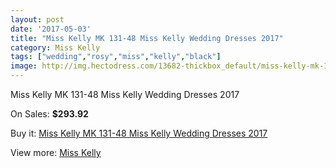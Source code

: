 ```yaml
---
layout: post
date: '2017-05-03'
title: "Miss Kelly MK 131-48 Miss Kelly Wedding Dresses 2017"
category: Miss Kelly
tags: ["wedding","rosy","miss","kelly","black"]
image: http://img.hectodress.com/13682-thickbox_default/miss-kelly-mk-131-48-miss-kelly-wedding-dresses-2013.jpg
---
```

Miss Kelly MK 131-48 Miss Kelly Wedding Dresses 2017

On Sales: **$293.92**
<a href="https://www.hectodress.com/miss-kelly/6634-miss-kelly-mk-131-48-miss-kelly-wedding-dresses-2013.html"><amp-img layout="responsive" width="600" height="600" src="//img.hectodress.com/13682-thickbox_default/miss-kelly-mk-131-48-miss-kelly-wedding-dresses-2013.jpg" alt="Miss Kelly MK 131-48 Miss Kelly Wedding Dresses 2017 0" /></a>

Buy it: [Miss Kelly MK 131-48 Miss Kelly Wedding Dresses 2017](https://www.hectodress.com/miss-kelly/6634-miss-kelly-mk-131-48-miss-kelly-wedding-dresses-2013.html "Miss Kelly MK 131-48 Miss Kelly Wedding Dresses 2017")

View more: [Miss Kelly](https://www.hectodress.com/115-miss-kelly "Miss Kelly")